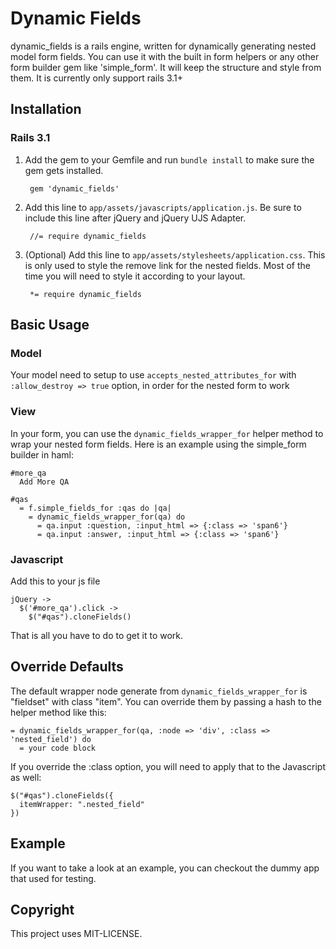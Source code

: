 Dynamic Fields
=====================

dynamic_fields is a rails engine, written for dynamically generating nested model form fields.  You can use it with the built in form helpers or any other form builder gem like 'simple_form'. It will keep the structure and style from them. It is currently only support rails 3.1+


Installation
-----------

### Rails 3.1

1. Add the gem to your Gemfile and run `bundle install` to make sure the gem gets installed.

        gem 'dynamic_fields'

2. Add this line to `app/assets/javascripts/application.js`. Be sure to include this line after jQuery and jQuery UJS Adapter.

        //= require dynamic_fields

3. (Optional) Add this line to `app/assets/stylesheets/application.css`. This is only used to style the remove link for the nested fields. Most of the time you will need to style it according to your layout.

        *= require dynamic_fields



Basic Usage
-----------

### Model

Your model need to setup to use `accepts_nested_attributes_for` with `:allow_destroy => true` option, in order for the nested form to work

### View

In your form, you can use the `dynamic_fields_wrapper_for` helper method to wrap your nested form fields.
Here is an example using the simple_form builder in haml:

    #more_qa
      Add More QA

    #qas
      = f.simple_fields_for :qas do |qa|
        = dynamic_fields_wrapper_for(qa) do
          = qa.input :question, :input_html => {:class => 'span6'}
          = qa.input :answer, :input_html => {:class => 'span6'}


### Javascript

Add this to your js file

    jQuery ->
      $('#more_qa').click ->
        $("#qas").cloneFields()


That is all you have to do to get it to work.


Override Defaults
-----------------

The default wrapper node generate from `dynamic_fields_wrapper_for` is "fieldset" with class "item". 
You can override them by passing a hash to the helper method like this:

    = dynamic_fields_wrapper_for(qa, :node => 'div', :class => 'nested_field') do
      = your code block
      
If you override the :class option, you will need to apply that to the Javascript as well:

    $("#qas").cloneFields({
      itemWrapper: ".nested_field"
    })
  
  
Example
--------

If you want to take a look at an example, you can checkout the dummy app that used for testing.  



Copyright
--------
This project uses MIT-LICENSE.